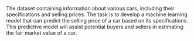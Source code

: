 The dataset containing information about various cars, including their specifications and selling prices. 
The task is to develop a machine learning model that can predict the selling price of a car based on its specifications. 
This predictive model will assist potential buyers and sellers in estimating the fair market value of a car.
